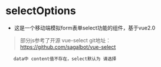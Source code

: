 # selectOptions
+ 这是一个移动端模拟form表单select功能的组件，基于vue2.0
> 部分js参考了开源 vue-select git地址：https://github.com/sagalbot/vue-select
```
   data中 content值不存在，select默认为 请选择
```
